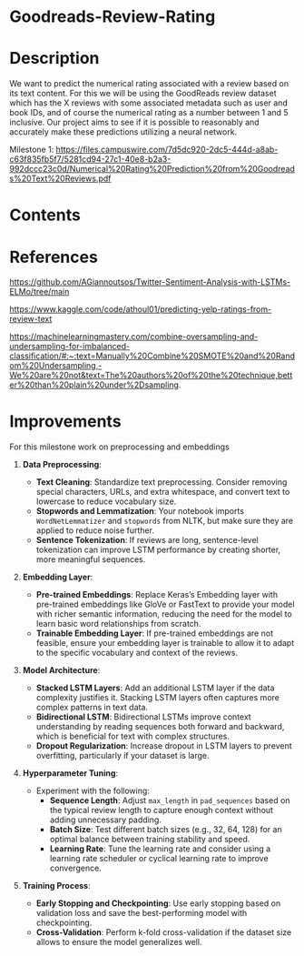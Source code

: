 # Goodreads-Review-Rating

# Description
We want to predict the numerical rating associated with a review based on its text
content. For this we will be using the GoodReads review dataset which has the X reviews
with some associated metadata such as user and book IDs, and of course the numerical
rating as a number between 1 and 5 inclusive. Our project aims to see if it is possible to
reasonably and accurately make these predictions utilizing a neural network. 

Milestone 1: https://files.campuswire.com/7d5dc920-2dc5-444d-a8ab-c63f835fb5f7/5281cd94-27c1-40e8-b2a3-992dccc23c0d/Numerical%20Rating%20Prediction%20from%20Goodreads%20Text%20Reviews.pdf

# Contents

# References
https://github.com/AGiannoutsos/Twitter-Sentiment-Analysis-with-LSTMs-ELMo/tree/main 

https://www.kaggle.com/code/athoul01/predicting-yelp-ratings-from-review-text

https://machinelearningmastery.com/combine-oversampling-and-undersampling-for-imbalanced-classification/#:~:text=Manually%20Combine%20SMOTE%20and%20Random%20Undersampling,-We%20are%20not&text=The%20authors%20of%20the%20technique,better%20than%20plain%20under%2Dsampling.

# Improvements
For this milestone work on preprocessing and embeddings 

1. **Data Preprocessing**:
   - **Text Cleaning**: Standardize text preprocessing. Consider removing special characters, URLs, and extra whitespace, and convert text to lowercase to reduce vocabulary size.
   - **Stopwords and Lemmatization**: Your notebook imports `WordNetLemmatizer` and `stopwords` from NLTK, but make sure they are applied to reduce noise further.
   - **Sentence Tokenization**: If reviews are long, sentence-level tokenization can improve LSTM performance by creating shorter, more meaningful sequences.

2. **Embedding Layer**:
   - **Pre-trained Embeddings**: Replace Keras’s Embedding layer with pre-trained embeddings like GloVe or FastText to provide your model with richer semantic information, reducing the need for the model to learn basic word relationships from scratch.
   - **Trainable Embedding Layer**: If pre-trained embeddings are not feasible, ensure your embedding layer is trainable to allow it to adapt to the specific vocabulary and context of the reviews.

3. **Model Architecture**:
   - **Stacked LSTM Layers**: Add an additional LSTM layer if the data complexity justifies it. Stacking LSTM layers often captures more complex patterns in text data.
   - **Bidirectional LSTM**: Bidirectional LSTMs improve context understanding by reading sequences both forward and backward, which is beneficial for text with complex structures.
   - **Dropout Regularization**: Increase dropout in LSTM layers to prevent overfitting, particularly if your dataset is large.

4. **Hyperparameter Tuning**:
   - Experiment with the following:
     - **Sequence Length**: Adjust `max_length` in `pad_sequences` based on the typical review length to capture enough context without adding unnecessary padding.
     - **Batch Size**: Test different batch sizes (e.g., 32, 64, 128) for an optimal balance between training stability and speed.
     - **Learning Rate**: Tune the learning rate and consider using a learning rate scheduler or cyclical learning rate to improve convergence.

5. **Training Process**:
   - **Early Stopping and Checkpointing**: Use early stopping based on validation loss and save the best-performing model with checkpointing.
   - **Cross-Validation**: Perform k-fold cross-validation if the dataset size allows to ensure the model generalizes well.
